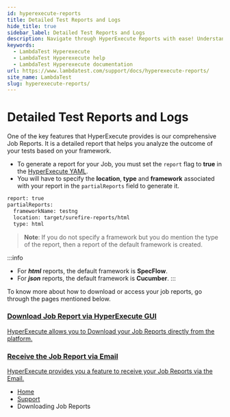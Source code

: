 ```yaml
---
id: hyperexecute-reports
title: Detailed Test Reports and Logs
hide_title: true
sidebar_label: Detailed Test Reports and Logs
description: Navigate through HyperExecute Reports with ease! Understand your test results better with detailed insights and analytics provided by LambdaTest.
keywords:
  - LambdaTest Hyperexecute
  - LambdaTest Hyperexecute help
  - LambdaTest Hyperexecute documentation
url: https://www.lambdatest.com/support/docs/hyperexecute-reports/
site_name: LambdaTest
slug: hyperexecute-reports/
---
```


<script type="application/ld+json"
      dangerouslySetInnerHTML={{ __html: JSON.stringify({
       "@context": "https://schema.org",
        "@type": "BreadcrumbList",
        "itemListElement": [{
          "@type": "ListItem",
          "position": 1,
          "name": "Home",
          "item": "https://www.lambdatest.com"
        },{
          "@type": "ListItem",
          "position": 2,
          "name": "Support",
          "item": "https://www.lambdatest.com/support/docs/"
        },{
          "@type": "ListItem",
          "position": 3,
          "name": "HyperExecute Concepts",
          "item": "https://www.lambdatest.com/support/docs/hyperexecute-reports/"
        }]
      })
    }}
></script>

# Detailed Test Reports and Logs

One of the key features that HyperExecute provides is our comprehensive Job Reports. It is a detailed report that helps you analyze the outcome of your tests based on your framework. 

- To generate a report for your Job, you must set the `report` flag to **true** in the [HyperExecute YAML](/support/docs/deep-dive-into-hyperexecute-yaml).
- You will have to specify the **location**, **type** and **framework** associated with your report in the `partialReports` field to generate it. 

```bash
report: true
partialReports:
  frameworkName: testng
  location: target/surefire-reports/html
  type: html
```
> **Note**: If you do not specify a framework but you do mention the type of the report, then a report of the default framework is created.

:::info
- For **_html_** reports, the default framework is **SpecFlow**.
- For **_json_** reports, the default framework is **Cucumber**. 
:::

To know more about how to download or access your job reports, go through the pages mentioned below.

<div className="support_main">
  <a href="/support/docs/hyperexecute-reports-download/">
    <div className="support_inners mb-5">
      <h3>Download Job Report via HyperExecute GUI</h3>
      <p>HyperExecute allows you to Download your Job Reports directly from the platform.</p>
    </div>
  </a>
  <a href = "/support/docs/hyperexecute-email-reports/">
    <div className="support_inners">
      <h3>Receive the Job Report via Email</h3>
      <p>HyperExecute provides you a feature to receive your Job Reports via the Email.</p>
    </div>
  </a>
</div>

<nav aria-label="breadcrumbs">
  <ul className="breadcrumbs">
    <li className="breadcrumbs__item">
      <a className="breadcrumbs__link" target="_self" href="https://www.lambdatest.com">
        Home
      </a>
    </li>
    <li className="breadcrumbs__item">
      <a className="breadcrumbs__link" target="_self" href="https://www.lambdatest.com/support/docs/">
        Support
      </a>
    </li>
    <li className="breadcrumbs__item breadcrumbs__item--active">
      <span className="breadcrumbs__link">
        Downloading Job Reports
      </span>
    </li>
  </ul>
</nav>
